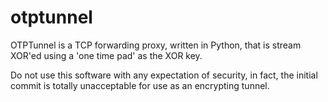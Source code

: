 otptunnel
=========

OTPTunnel is a TCP forwarding proxy, written in Python, that is stream XOR'ed using a 'one time pad' as the XOR key.

Do not use this software with any expectation of security, in fact, the initial commit is totally unacceptable for use as an encrypting tunnel.
